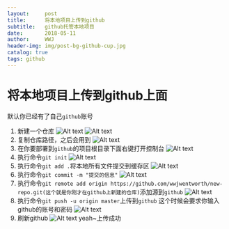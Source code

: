 ```yaml
---
layout:     post
title:      将本地项目上传到github
subtitle:   github托管本地项目
date:       2018-05-11
author:     WWJ
header-img: img/post-bg-github-cup.jpg
catalog: true
tags: github
---
```


# 将本地项目上传到github上面
默认你已经有了自己`github`账号
1. 新建一个仓库
![Alt text](https://image.ibb.co/kMNHOy/newrepo.png)
![Alt text](https://image.ibb.co/ftkhqd/rename.png)
2. 复制仓库路径，之后会用到
![Alt text](https://image.ibb.co/h1b0bJ/copy.png)
3. 在你要部署到`github`的项目根目录下面右键打开控制台
![Alt text](https://image.ibb.co/cazxOy/bash.png)
4. 执行命令`git init`
![Alt text](https://image.ibb.co/cPfFAd/git_init.png)
5. 执行命令`git add .`将本地所有文件提交到缓存区
![Alt text](https://image.ibb.co/dw5hqd/git_add.png)
6. 执行命令`git commit -m "提交的信息"`
![Alt text](https://image.ibb.co/iMvRGJ/git_commit.png)
7. 执行命令`git remote add origin https://github.com/wwjwentworth/new-repo.git(这个就是你刚才在github上新建的仓库)`添加源到`github`
![Alt text](https://image.ibb.co/fwkFAd/git_remote.png)
8. 执行命令`git push -u origin master`上传到`github`
这个时候会要求你输入github的账号和密码
![Alt text](https://image.ibb.co/j6kFAd/git_push.png)
9. 刷新github
![Alt text](https://image.ibb.co/mTuQAd/deploy_success.png)
yeah~上传成功
